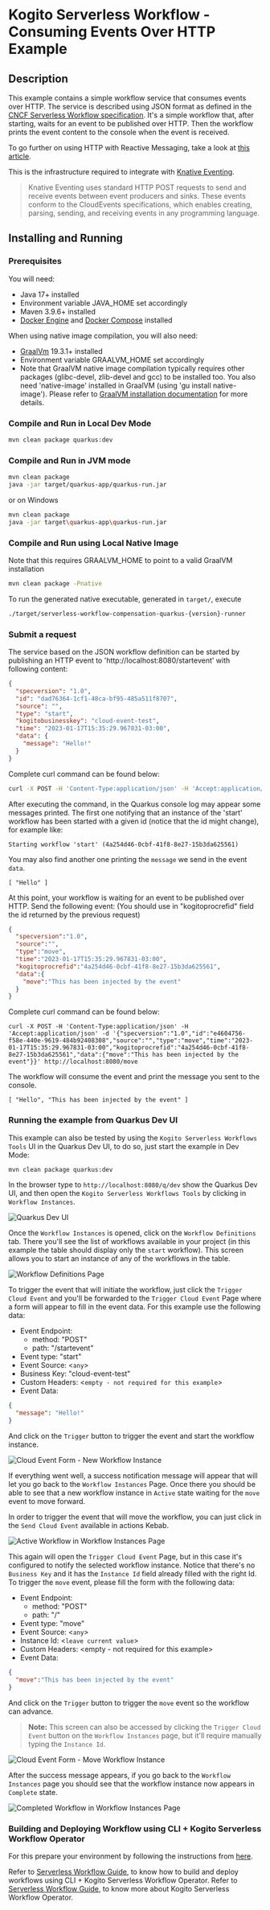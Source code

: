 # Kogito Serverless Workflow - Consuming Events Over HTTP Example

## Description

This example contains a simple workflow service that consumes events over HTTP. 
The service is described using JSON format as defined in the 
[CNCF Serverless Workflow specification](https://github.com/serverlessworkflow/specification).
It's a simple workflow that, after starting, waits for an event to be published over HTTP.
Then the workflow prints the event content to the console when the event is received.

To go further on using HTTP with Reactive Messaging, take a look at [this article](https://quarkus.io/guides/reactive-messaging-http.html).

This is the infrastructure required to integrate with [Knative Eventing](https://knative.dev/docs/eventing/).

> Knative Eventing uses standard HTTP POST requests to send and receive events between event producers and sinks. These events conform to the CloudEvents specifications, which enables creating, parsing, sending, and receiving events in any programming language.

## Installing and Running

### Prerequisites
 
You will need:
  - Java 17+ installed
  - Environment variable JAVA_HOME set accordingly
  - Maven 3.9.6+ installed
  - [Docker Engine](https://docs.docker.com/engine/) and [Docker Compose](https://docs.docker.com/compose/) installed

When using native image compilation, you will also need: 
  - [GraalVm](https://www.graalvm.org/downloads/) 19.3.1+ installed
  - Environment variable GRAALVM_HOME set accordingly
  - Note that GraalVM native image compilation typically requires other packages (glibc-devel, zlib-devel and gcc) to be installed too.  You also need 'native-image' installed in GraalVM (using 'gu install native-image'). Please refer to [GraalVM installation documentation](https://www.graalvm.org/docs/reference-manual/aot-compilation/#prerequisites) for more details.

### Compile and Run in Local Dev Mode

```sh
mvn clean package quarkus:dev
```

### Compile and Run in JVM mode

```sh
mvn clean package 
java -jar target/quarkus-app/quarkus-run.jar
```

or on Windows

```sh
mvn clean package
java -jar target\quarkus-app\quarkus-run.jar
```

### Compile and Run using Local Native Image
Note that this requires GRAALVM_HOME to point to a valid GraalVM installation

```sh
mvn clean package -Pnative
```
  
To run the generated native executable, generated in `target/`, execute

```sh
./target/serverless-workflow-compensation-quarkus-{version}-runner
```

### Submit a request

The service based on the JSON workflow definition can be started by publishing an HTTP event to 'http://localhost:8080/startevent'
with following content:

```json
{
  "specversion": "1.0",
  "id": "dad76364-1cf1-48ca-bf95-485a511f8707",
  "source": "",
  "type": "start",
  "kogitobusinesskey": "cloud-event-test",
  "time": "2023-01-17T15:35:29.967831-03:00",
  "data": {
    "message": "Hello!"
  }
}
```

Complete curl command can be found below:

```sh
curl -X POST -H 'Content-Type:application/json' -H 'Accept:application/json' -d  '{"specversion":"1.0","id": "dad76364-1cf1-48ca-bf95-485a511f8707","source":"","type":"start","kogitobusinesskey": "cloud-event-test","time":"2023-01-17T15:35:29.967831-03:00","data":{"message":"Hello!"}}' http://localhost:8080/startevent
```

After executing the command, in the Quarkus console log may appear some messages printed. The first one notifying that an
instance of the 'start' workflow has been started with a given id (notice that the id might change), for example like:
```shell
Starting workflow 'start' (4a254d46-0cbf-41f8-8e27-15b3da625561)
```

You may also find another one printing the `message` we send in the event `data`.
```shell
[ "Hello" ]
```

At this point, your workflow is waiting for an event to be published over HTTP. Send the following event: (You should
use in "kogitoprocrefid" field the id returned by the previous request)

```json
{
  "specversion":"1.0",
  "source":"",
  "type":"move",
  "time":"2023-01-17T15:35:29.967831-03:00",
  "kogitoprocrefid":"4a254d46-0cbf-41f8-8e27-15b3da625561",
  "data":{
    "move":"This has been injected by the event"
  }
}
```

Complete curl command can be found below:

```shell
curl -X POST -H 'Content-Type:application/json' -H 'Accept:application/json' -d '{"specversion":"1.0","id":"e4604756-f58e-440e-9619-484b92408308","source":"","type":"move","time":"2023-01-17T15:35:29.967831-03:00","kogitoprocrefid":"4a254d46-0cbf-41f8-8e27-15b3da625561","data":{"move":"This has been injected by the event"}}' http://localhost:8080/move
```

The workflow will consume the event and print the message you sent to the console.

```shell
[ "Hello", "This has been injected by the event" ]
```

### Running the example from Quarkus Dev UI

This example can also be tested by using the `Kogito Serverless Workflows Tools` UI in the Quarkus Dev UI, to do so, just
start the example in Dev Mode:

```sh
mvn clean package quarkus:dev
```

In the browser type to `http://localhost:8080/q/dev` show the Quarkus Dev UI, and then open the `Kogito Serverless Workflows Tools` 
by clicking in `Workflow Instances`.

![Quarkus Dev UI](docs/0_dev-ui.png)

Once the `Workflow Instances` is opened, click on the `Workflow Definitions` tab. There you'll see the list of
workflows available in your project (in this example the table should display only the `start` workflow). 
This screen allows you to start an instance of any of the workflows in the table.

![Workflow Definitions Page](docs/1_workflow_definitions.png)

To trigger the event that will initiate the workflow, just click the `Trigger Cloud Event` and you'll be forwarded to the 
`Trigger Cloud Event` Page where a form will appear to fill in the event data. For this example use the following data:

- Event Endpoint:
  - method: "POST"
  - path: "/startevent"
- Event type: "start"
- Event Source: <`any`>
- Business Key: "cloud-event-test"
- Custom Headers: <`empty - not required for this example`>
- Event Data:
```json
{
  "message": "Hello!"
}
```

And click on the `Trigger` button to trigger the event and start the workflow instance.

![Cloud Event Form - New Workflow Instance](docs/2_start-cloud.event.png)

If everything went well, a success notification message will appear that will let you go back to the 
`Workflow Instances` Page. Once there you should be able to see that a new workflow instance in `Active` state waiting 
for the `move` event to move forward.

In order to trigger the event that will move the workflow, you can just click in the `Send Cloud Event` available in actions Kebab.

![Active Workflow in Workflow Instances Page](docs/3_kebab-send-event.png)

This again will open the `Trigger Cloud Event` Page, but in this case it's configured to notify the selected workflow instance.
Notice that there's no `Business Key` and it has the `Instance Id` field already filled with the right Id. 
To trigger the `move` event, please fill the form with the following data:

- Event Endpoint:
    - method: "POST"
    - path: "/"
- Event type: "move"
- Event Source: <`any`>
- Instance Id: <`leave current value`>
- Custom Headers: <empty - not required for this example>
- Event Data:
```json
{
  "move":"This has been injected by the event"
}
```

And click on the `Trigger` button to trigger the `move` event so the workflow can advance.

> **Note:**
> This screen can also be accessed by clicking the `Trigger Cloud Event` button on the `Workflow Instances` page, but 
> it'll require manually typing the `Instance Id`. 

![Cloud Event Form - Move Workflow Instance](docs/4_move-cloud-event.png)

After the success message appears, if you go back to the `Workflow Instances` page you should see that the workflow 
instance now appears in `Complete` state.

![Completed Workflow in Workflow Instances Page](docs/5_workflow-completed.png)

### Building and Deploying Workflow using CLI + Kogito Serverless Workflow Operator
For this prepare your environment by following the instructions from [here]().

Refer to [Serverless Workflow Guide](), to know how to build and deploy workflows using CLI + Kogito Serverless Workflow Operator.
Refer to [Serverless Workflow Guide](https://kiegroup.github.io/kogito-docs/serverlessworkflow/latest/cloud/index.html), to know more about Kogito Serverless Workflow Operator.
